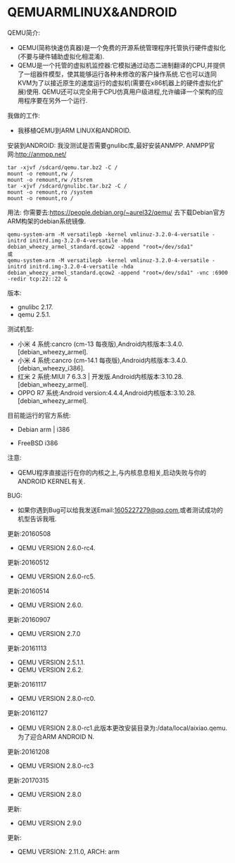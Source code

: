 # QEMUARMLINUX&ANDROID
QEMU简介:
* QEMU(简称快速仿真器)是一个免费的开源系统管理程序托管执行硬件虚拟化(不要与硬件辅助虚拟化相混淆).
* QEMU是一个托管的虚拟机监控器:它模拟通过动态二进制翻译的CPU,并提供了一组器件模型，使其能够运行各种未修改的客户操作系统.它也可以连同KVM为了以接近原生的速度运行的虚拟机(需要在x86机器上的硬件虚拟化扩展)使用. QEMU还可以完全用于CPU仿真用户级进程,允许编译一个架构的应用程序要在另外一个运行.

我做的工作:
* 我移植QEMU到ARM LINUX和ANDROID.

安装到ANDROID:
我没测试是否需要gnulibc库,最好安装ANMPP.
ANMPP官网:http://anmpp.net/

    tar -xjvf /sdcard/qemu.tar.bz2 -C /
    mount -o remount,rw /
    mount -o remount,rw /stsrem
    tar -xjvf /sdcard/gnulibc.tar.bz2 -C /
    mount -o remount,ro /system
    mount -o remount,ro /

用法:
  你需要去:https://people.debian.org/~aurel32/qemu/
去下载Debian官方ARM构架的debian系统镜像.

    qemu-system-arm -M versatilepb -kernel vmlinuz-3.2.0-4-versatile -initrd initrd.img-3.2.0-4-versatile -hda debian_wheezy_armel_standard.qcow2 -append "root=/dev/sda1"
    或
    qemu-system-arm -M versatilepb -kernel vmlinuz-3.2.0-4-versatile -initrd initrd.img-3.2.0-4-versatile -hda debian_wheezy_armel_standard.qcow2 -append "root=/dev/sda1" -vnc :6900 -redir tcp:22::22 &

版本:
* gnulibc 2.17.
* qemu 2.5.1.
  
测试机型:
* 小米 4 系统:cancro (cm-13 每夜版),Android内核版本:3.4.0. [debian_wheezy_armel].
* 小米 4 系统:cancro (cm-14.1 每夜版),Android内核版本:3.4.0. [debian_wheezy_i386].
* 红米 2 系统:MIUI 7 6.3.3 | 开发版.Android内核版本:3.10.28. [debian_wheezy_armel].
* OPPO R7 系统:Android version:4.4.4,Android内核版本:3.10.28. [debian_wheezy_armel].

目前能运行的官方系统:
* Debian arm | i386

* FreeBSD i386


注意:
* QEMU程序直接运行在你的内核之上,与内核息息相关,启动失败与你的ANDROID KERNEL有关.

BUG:
* 如果你遇到Bug可以给我发送Email:1605227279@qq.com,或者测试成功的机型告诉我哦.



更新:20160508
* QEMU VERSION 2.6.0-rc4.

更新:20160512
* QEMU VERSION 2.6.0-rc5.

更新:20160514
* QEMU VERSION 2.6.0.

更新:20160907
* QEMU VERSION 2.7.0

更新:20161113
* QEMU VERSION 2.5.1.1.
* QEMU VERSION 2.6.2.

更新:20161117
* QEMU VERSION 2.8.0-rc0.

更新:20161127
* QEMU VERSION 2.8.0-rc1.此版本更改安装目录为:/data/local/aixiao.qemu.为了迎合ARM ANDROID N.

更新:20161208
* QEMU VERSION 2.8.0-rc3

更新:20170315
* QEMU VERSION 2.8.0

更新:
* QEMU VERSION 2.9.0

更新:
* QEMU VERSION: 2.11.0, ARCH: arm

